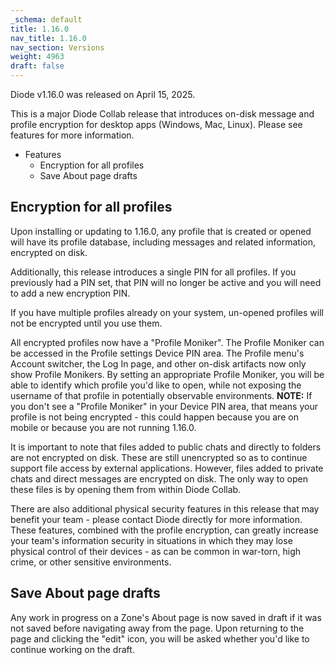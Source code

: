 ```yaml
---
_schema: default
title: 1.16.0
nav_title: 1.16.0
nav_section: Versions
weight: 4963
draft: false
---
```

Diode v1.16.0 was released on April 15, 2025.

This is a major Diode Collab release that introduces on-disk message and profile encryption for desktop apps (Windows, Mac, Linux).  Please see features for more information.

* Features
  * Encryption for all profiles
  * Save About page drafts

## Encryption for all profiles

Upon installing or updating to 1.16.0, any profile that is created or opened will have its profile database, including messages and related information, encrypted on disk.

Additionally, this release introduces a single PIN for all profiles.  If you previously had a PIN set, that PIN will no longer be active and you will need to add a new encryption PIN.

If you have multiple profiles already on your system, un-opened profiles will not be encrypted until you use them.

All encrypted profiles now have a "Profile Moniker".  The Profile Moniker can be accessed in the Profile settings Device PIN area.  The Profile menu's Account switcher, the Log In page, and other on-disk artifacts now only show Profile Monikers.  By setting an appropriate Profile Moniker, you will be able to identify which profile you'd like to open, while not exposing the username of that profile in potentially observable environments. **NOTE:** If you don't see a "Profile Moniker" in your Device PIN area, that means your profile is not being encrypted - this could happen because you are on mobile or because you are not running 1.16.0.

It is important to note that files added to public chats and directly to folders are not encrypted on disk.  These are still unencrypted so as to continue support file access by external applications.  However, files added to private chats and direct messages are encrypted on disk.  The only way to open these files is by opening them from within Diode Collab.

There are also additional physical security features in this release that may benefit your team - please contact Diode directly for more information.  These features, combined with the profile encryption, can greatly increase your team's information security in situations in which they may lose physical control of their devices - as can be common in war-torn, high crime, or other sensitive environments.

## Save About page drafts

Any work in progress on a Zone's About page is now saved in draft if it was not saved before navigating away from the page.  Upon returning to the page and clicking the "edit" icon, you will be asked whether you'd like to continue working on the draft.